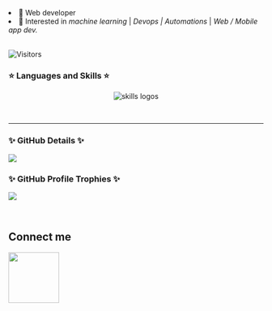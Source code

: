 <div>
  <li> 📡 Web developer </li>
  <li> 🔦 Interested in <i>machine learning</i> | <i> Devops | Automations </i> | <i> Web / Mobile app dev.</i> </li>
</div>
<br>

![Visitors](https://api.visitorbadge.io/api/visitors?path=https%3A%2F%2Fgithub.com%2Fkavishka-sulakshana&countColor=%23d9e3f0&theme=transparent&style=flat-square)
### ⭐ Languages and Skills ⭐
<p align="center"> 
<img src="https://skillicons.dev/icons?i=c,cpp,py,nodejs,js,ts,java,html,php,scala,r,octave,react,vue,nextjs,nestjs,laravel,spring,express,md,css,sass,tailwind,mui,threejs,bash,redux,regex,vscode,mongodb,mysql,postgresql,firebase,docker,github,gitlab,vercel,vite,netlify,replit,azure,figma,ps,pr,ae" alt="skills logos" /> <br>
</p>

<br>
<hr>

### ✨ GitHub Details ✨

![](http://github-profile-summary-cards.vercel.app/api/cards/profile-details?username=kavishka-sulakshana&theme=transparent)
<br>

### ✨ GitHub Profile Trophies ✨

![](https://github-profile-trophy.vercel.app/?username=kavishka-sulakshana&column=6)

<br>
<h2>Connect me </h2>

<a href="https://www.linkedin.com/in/kavishka-sulakshana-12b571206?lipi=urn%3Ali%3Apage%3Ad_flagship3_profile_view_base_contact_details%3BRRgKBTGfRYOEKMRXhzPIoQ%3D%3D" target="_blank">
<img src="https://content.linkedin.com/content/dam/brand/site/img/logo/new-2019-logo.png" width="100px"/></a>
&nbsp;&nbsp;&nbsp;&nbsp;&nbsp;

